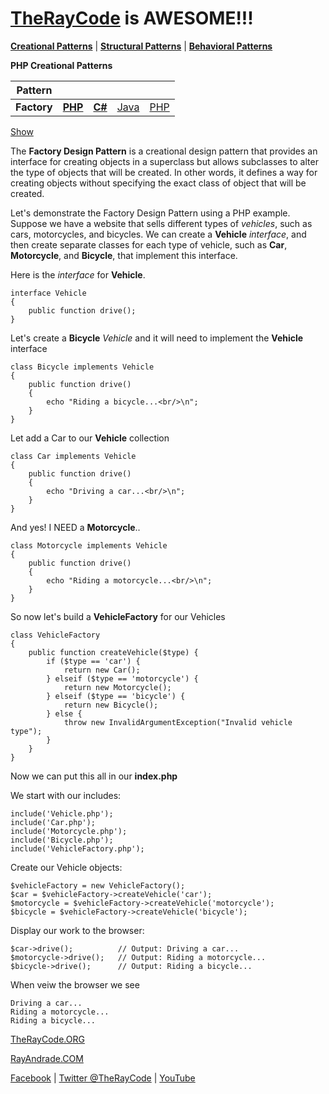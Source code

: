 # [TheRayCode](../../../README.md) is AWESOME!!!

**[Creational Patterns](../README.md)** | **[Structural Patterns](../../Structural/README.md)** | **[Behavioral Patterns](../../Behavioral/README.md)**

**PHP Creational Patterns**

|Pattern|   |   |   |   |
|---|---|---|---|---|
| **Factory**| [**PHP**](../../../CPP/Creational/Factory/README.md) | [**C#**](../../../Csharp/Creational/Factory/README.md) | [Java](../../../Java/Creational/Factory/README.md) | [PHP](../../../PHP/Creational/Factory/README.md) |

[Show](./script/page01.md)

The **Factory Design Pattern** is a creational design pattern that provides an interface for creating objects in a superclass but allows subclasses to alter the type of objects that will be created. In other words, it defines a way for creating objects without specifying the exact class of object that will be created.

Let's demonstrate the Factory Design Pattern using a PHP example. Suppose we have a website that sells different types of *vehicles*, such as cars, motorcycles, and bicycles. We can create a **Vehicle** *interface*, and then create separate classes for each type of vehicle, such as **Car**, **Motorcycle**, and **Bicycle**, that implement this interface.

Here is the *interface* for **Vehicle**.
```
interface Vehicle
{
    public function drive();
}
```
Let's create a **Bicycle** *Vehicle* and it will need to implement the **Vehicle** interface

```
class Bicycle implements Vehicle
{
    public function drive()
    {
        echo "Riding a bicycle...<br/>\n";
    }
}
```
Let add a Car to our **Vehicle** collection

```
class Car implements Vehicle
{
    public function drive()
    {
        echo "Driving a car...<br/>\n";
    }
}
```

And yes! I NEED a **Motorcycle**..

```
class Motorcycle implements Vehicle
{
    public function drive()
    {
        echo "Riding a motorcycle...<br/>\n";
    }
}
```
So now let's build a **VehicleFactory** for our Vehicles

```
class VehicleFactory
{
    public function createVehicle($type) {
        if ($type == 'car') {
            return new Car();
        } elseif ($type == 'motorcycle') {
            return new Motorcycle();
        } elseif ($type == 'bicycle') {
            return new Bicycle();
        } else {
            throw new InvalidArgumentException("Invalid vehicle type");
        }
    }
}
```

Now we can put this all in our **index.php**

We start with our includes:

```
include('Vehicle.php');
include('Car.php');
include('Motorcycle.php');
include('Bicycle.php');
include('VehicleFactory.php');
```


Create our Vehicle objects:

```
$vehicleFactory = new VehicleFactory();
$car = $vehicleFactory->createVehicle('car');
$motorcycle = $vehicleFactory->createVehicle('motorcycle');
$bicycle = $vehicleFactory->createVehicle('bicycle');
```

Display our work to the browser:

```
$car->drive();          // Output: Driving a car...
$motorcycle->drive();   // Output: Riding a motorcycle...
$bicycle->drive();      // Output: Riding a bicycle...
```

When veiw the browser we see

```
Driving a car...
Riding a motorcycle...
Riding a bicycle...
```



[TheRayCode.ORG](https://www.TheRayCode.org)

[RayAndrade.COM](https://www.RayAndrade.com)

[Facebook](https://www.facebook.com/TheRayCode/) | [Twitter @TheRayCode](https://www.twitter.com/TheRayCode/) | [YouTube](https://www.youtube.com/TheRayCode/)
